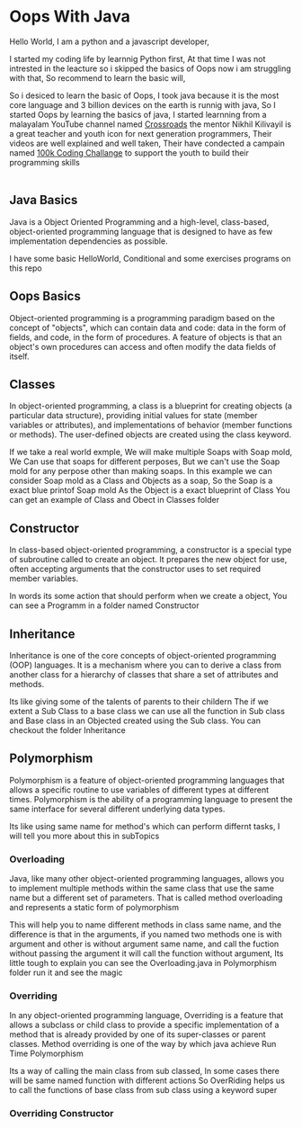 # Oops With Java
Hello World, I am a python and a javascript developer,

I started my coding life by learnnig Python first, At that time I was not intrested in the leacture so i skipped the basics of Oops now i am struggling with that, So recommend to learn the basic will,

So i desiced to learn the basic of Oops, I took java because it is the most core language and 3 billion devices on the earth is runnig with java, So I started Oops by learning the basics of java, I started learnning from a malayalam YouTube channel named <a href="https://www.youtube.com/c/Crossroadstalk">Crossroads</a> the mentor Nikhil Kilivayil is a great teacher and youth icon for next generation programmers, Their videos are well explained and well taken, Their have condected a campain named <a href="https://www.youtube.com/watch?v=pDmEYRhyusU&list=PLY-ecO2csVHeKaBI7lAM1jbIPU8K6fUxY">100k Coding Challange</a> to support the youth to build their programming skills
<br>
<br>

## Java Basics
Java is a Object Oriented Programming and  a high-level, class-based, object-oriented programming language that is designed to have as few implementation dependencies as possible.

I have some basic HelloWorld, Conditional and some exercises programs on this repo

## Oops Basics
Object-oriented programming is a programming paradigm based on the concept of "objects", which can contain data and code: data in the form of fields, and code, in the form of procedures. A feature of objects is that an object's own procedures can access and often modify the data fields of itself.

## Classes
In object-oriented programming, a class is a blueprint for creating objects (a particular data structure), providing initial values for state (member variables or attributes), and implementations of behavior (member functions or methods). The user-defined objects are created using the class keyword. 

If we take a real world exmple, We will make multiple Soaps with Soap mold, We Can use that soaps for different perposes, But we can't use the Soap mold for any perpose other than making soaps. In this example we can consider Soap mold as a Class and Objects as a soap, So the Soap is a exact blue printof Soap mold As the Object is a exact blueprint of Class
You can get an example of Class and Obect in Classes folder

## Constructor
In class-based object-oriented programming, a constructor is a special type of subroutine called to create an object. It prepares the new object for use, often accepting arguments that the constructor uses to set required member variables.

In words its some action that should perform when we create a object, You can see a Programm in a folder named Constructor

## Inheritance 
Inheritance is one of the core concepts of object-oriented programming (OOP) languages. It is a mechanism where you can to derive a class from another class for a hierarchy of classes that share a set of attributes and methods.

Its like giving some of the talents of parents to their childern
The if we extent a Sub Class to a base class we can use all the function in Sub class and Base class in an Objected created using the Sub class. You can checkout the folder Inheritance

## Polymorphism
Polymorphism is a feature of object-oriented programming languages that allows a specific routine to use variables of different types at different times. Polymorphism is the ability of a programming language to present the same interface for several different underlying data types.

Its like using same name for method's which can perform differnt tasks, I will tell you more about this in subTopics

### Overloading
Java, like many other object-oriented programming languages, allows you to implement multiple methods within the same class that use the same name but a different set of parameters. That is called method overloading and represents a static form of polymorphism

This will help you to name different methods in class same name, and the difference is that in the arguments, if you named two methods one is with argument and other is without argument same name, and call the fuction without passing the argument it will call the function without argument, Its little tough to explain you can see the Overloading.java in Polymorphism folder run it and see the magic

### Overriding
In any object-oriented programming language, Overriding is a feature that allows a subclass or child class to provide a specific implementation of a method that is already provided by one of its super-classes or parent classes. Method overriding is one of the way by which java achieve Run Time Polymorphism

Its a way of calling the main class from sub classed, In some cases there will be same named function with different actions So OverRiding helps us to call the functions of base class from sub class using a keyword super

### Overriding Constructor
